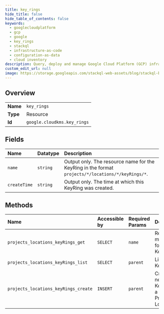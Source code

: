 ```yaml
---
title: key_rings
hide_title: false
hide_table_of_contents: false
keywords:
  - googlecloudplatform
  - gcp
  - google
  - key_rings
  - stackql
  - infrastructure-as-code
  - configuration-as-data
  - cloud inventory
description: Query, deploy and manage Google Cloud Platform (GCP) infrastructure and resources using SQL
custom_edit_url: null
image: https://storage.googleapis.com/stackql-web-assets/blog/stackql-blog-post-featured-image.png
---
```

  
    

## Overview
<table><tbody>
<tr><td><b>Name</b></td><td><code>key_rings</code></td></tr>
<tr><td><b>Type</b></td><td>Resource</td></tr>
<tr><td><b>Id</b></td><td><code>google.cloudkms.key_rings</code></td></tr>
</tbody></table>

## Fields
| Name | Datatype | Description |
|:-----|:---------|:------------|
| `name` | `string` | Output only. The resource name for the KeyRing in the format `projects/*/locations/*/keyRings/*`. |
| `createTime` | `string` | Output only. The time at which this KeyRing was created. |
## Methods
| Name | Accessible by | Required Params | Description |
|:-----|:--------------|:----------------|:------------|
| `projects_locations_keyRings_get` | `SELECT` | `name` | Returns metadata for a given KeyRing. |
| `projects_locations_keyRings_list` | `SELECT` | `parent` | Lists KeyRings. |
| `projects_locations_keyRings_create` | `INSERT` | `parent` | Create a new KeyRing in a given Project and Location. |
